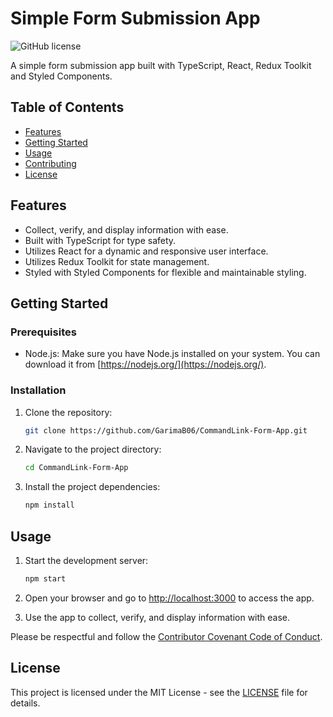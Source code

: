 # Simple Form Submission App

![GitHub license](https://img.shields.io/badge/license-MIT-blue.svg)

A simple form submission app built with TypeScript, React, Redux Toolkit and Styled Components.

## Table of Contents

- [Features](#features)
- [Getting Started](#getting-started)
- [Usage](#usage)
- [Contributing](#contributing)
- [License](#license)

## Features

- Collect, verify, and display information with ease.
- Built with TypeScript for type safety.
- Utilizes React for a dynamic and responsive user interface.
- Utilizes Redux Toolkit for state management. 
- Styled with Styled Components for flexible and maintainable styling.

## Getting Started

### Prerequisites

- Node.js: Make sure you have Node.js installed on your system. You can download it from [https://nodejs.org/](https://nodejs.org/).

### Installation

1. Clone the repository:

   ```bash
   git clone https://github.com/GarimaB06/CommandLink-Form-App.git
   ```

2. Navigate to the project directory:

   ```bash
   cd CommandLink-Form-App
   ```

3. Install the project dependencies:

   ```bash
   npm install
   ```

## Usage

1. Start the development server:

   ```bash
   npm start
   ```

2. Open your browser and go to [http://localhost:3000](http://localhost:3000) to access the app.

3. Use the app to collect, verify, and display information with ease. 

Please be respectful and follow the [Contributor Covenant Code of Conduct](CODE_OF_CONDUCT.md).

## License

This project is licensed under the MIT License - see the [LICENSE](LICENSE) file for details.
